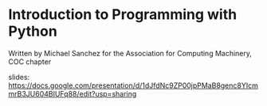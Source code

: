 # Introduction to Programming with Python
Written by Michael Sanchez for the Association for Computing Machinery, COC chapter

slides: https://docs.google.com/presentation/d/1dJfdNc9ZP00jpPMaB8genc8YIcmmrB3JU604BIUFq88/edit?usp=sharing
